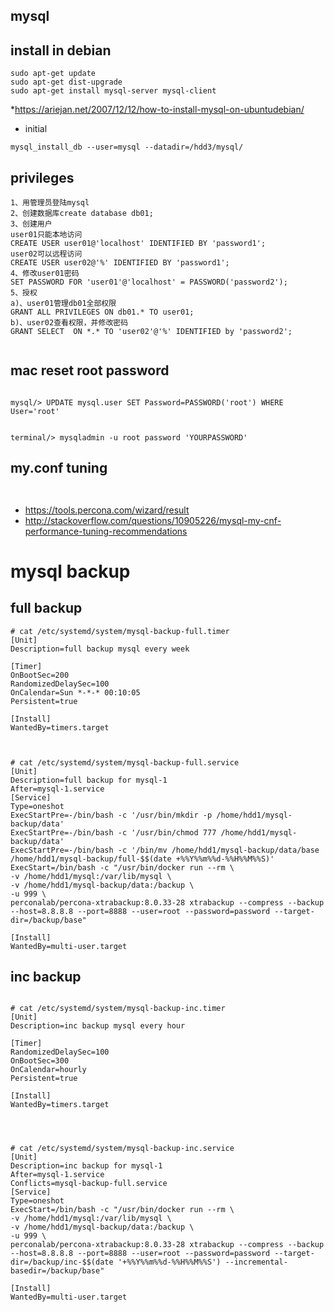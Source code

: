 ## mysql


## install in debian


```
sudo apt-get update
sudo apt-get dist-upgrade
sudo apt-get install mysql-server mysql-client

```

*<https://ariejan.net/2007/12/12/how-to-install-mysql-on-ubuntudebian/>

* initial 

``` 
mysql_install_db --user=mysql --datadir=/hdd3/mysql/

```



## privileges


```
1、用管理员登陆mysql
2、创建数据库create database db01;
3、创建用户
user01只能本地访问
CREATE USER user01@'localhost' IDENTIFIED BY 'password1';
user02可以远程访问
CREATE USER user02@'%' IDENTIFIED BY 'password1';
4、修改user01密码
SET PASSWORD FOR 'user01'@'localhost' = PASSWORD('password2');
5、授权
a)、user01管理db01全部权限
GRANT ALL PRIVILEGES ON db01.* TO user01;
b)、user02查看权限，并修改密码
GRANT SELECT  ON *.* TO 'user02'@'%' IDENTIFIED by 'password2';


```

## mac reset root password 


```

mysql/> UPDATE mysql.user SET Password=PASSWORD('root') WHERE User='root'


terminal/> mysqladmin -u root password 'YOURPASSWORD'
```

## my.conf tuning 



```


```

* <https://tools.percona.com/wizard/result>
* <http://stackoverflow.com/questions/10905226/mysql-my-cnf-performance-tuning-recommendations>


# mysql backup

## full backup
```
# cat /etc/systemd/system/mysql-backup-full.timer 
[Unit]
Description=full backup mysql every week

[Timer]
OnBootSec=200
RandomizedDelaySec=100
OnCalendar=Sun *-*-* 00:10:05
Persistent=true

[Install]
WantedBy=timers.target



# cat /etc/systemd/system/mysql-backup-full.service 
[Unit]
Description=full backup for mysql-1
After=mysql-1.service
[Service]
Type=oneshot
ExecStartPre=-/bin/bash -c '/usr/bin/mkdir -p /home/hdd1/mysql-backup/data'
ExecStartPre=-/bin/bash -c '/usr/bin/chmod 777 /home/hdd1/mysql-backup/data'
ExecStartPre=-/bin/bash -c '/bin/mv /home/hdd1/mysql-backup/data/base /home/hdd1/mysql-backup/full-$$(date +%%Y%%m%%d-%%H%%M%%S)'
ExecStart=/bin/bash -c "/usr/bin/docker run --rm \
-v /home/hdd1/mysql:/var/lib/mysql \
-v /home/hdd1/mysql-backup/data:/backup \
-u 999 \
perconalab/percona-xtrabackup:8.0.33-28 xtrabackup --compress --backup --host=8.8.8.8 --port=8888 --user=root --password=password --target-dir=/backup/base"

[Install]
WantedBy=multi-user.target
```

## inc backup

```

# cat /etc/systemd/system/mysql-backup-inc.timer 
[Unit]
Description=inc backup mysql every hour

[Timer]
RandomizedDelaySec=100
OnBootSec=300
OnCalendar=hourly
Persistent=true

[Install]
WantedBy=timers.target




# cat /etc/systemd/system/mysql-backup-inc.service 
[Unit]
Description=inc backup for mysql-1
After=mysql-1.service
Conflicts=mysql-backup-full.service
[Service]
Type=oneshot
ExecStart=/bin/bash -c "/usr/bin/docker run --rm \
-v /home/hdd1/mysql:/var/lib/mysql \
-v /home/hdd1/mysql-backup/data:/backup \
-u 999 \
perconalab/percona-xtrabackup:8.0.33-28 xtrabackup --compress --backup --host=8.8.8.8 --port=8888 --user=root --password=password --target-dir=/backup/inc-$$(date '+%%Y%%m%%d-%%H%%M%%S') --incremental-basedir=/backup/base"

[Install]
WantedBy=multi-user.target



```
